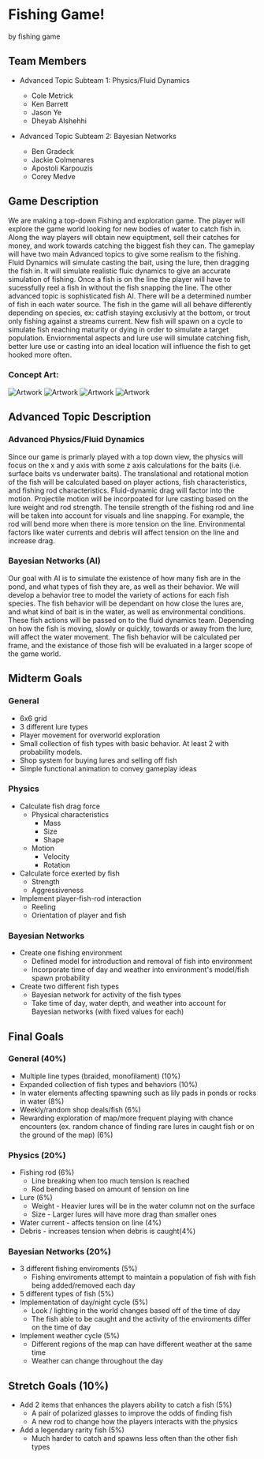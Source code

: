 # Fishing Game!

by fishing game

## Team Members
* Advanced Topic Subteam 1: Physics/Fluid Dynamics
	* Cole Metrick
	* Ken Barrett
	* Jason Ye
	* Dheyab Alshehhi

* Advanced Topic Subteam 2: Bayesian Networks
	* Ben Gradeck
	* Jackie Colmenares
	* Apostoli Karpouzis
	* Corey Medve


## Game Description

We are making a top-down Fishing and exploration game. The player will explore the game world looking for new bodies of water to catch fish in. Along the way players will obtain new equiptment, sell their catches for money, and work towards catching the biggest fish they can. The gameplay will have two main Advanced topics to give some realism to the fishing. Fluid Dynamics will simulate casting the bait, using the lure, then dragging the fish in. It will simulate realistic fluic dynamics to give an accurate simulation of fishing. Once a fish is on the line the player will have to sucessfully reel a fish in without the fish snapping the line. The other advanced topic is sophisticated fish AI. There will be a determined number of fish in each water source. The fish in the game will all behave differently depending on species, ex: catfish staying exclusivly at the bottom, or trout only fishing against a streams current. New fish will spawn on a cycle to simulate fish reaching maturity or dying in order to simulate a target population. Enviornmental aspects and lure use will simulate catching fish, better lure use or casting into an ideal location will influence the fish to get hooked more often. 

### Concept Art:
![Artwork](art/art1.png)
![Artwork](art/art2.png)
![Artwork](art/art3.png)
![Artwork](art/art4.png)


## Advanced Topic Description

### Advanced Physics/Fluid Dynamics

Since our game is primarly played with a top down view, the physics will focus on the x and y axis with some z axis calculations for the baits (i.e. surface baits vs underwater baits). The translational and rotational motion of the fish will be calculated based on player actions, fish characteristics, and fishing rod characteristics. Fluid-dynamic drag will factor into the motion. Projectile motion will be incorpoated for lure casting based on the lure weight and rod strength. The tensile strength of the fishing rod and line will be taken into account for visuals and line snapping. For example, the rod will bend more when there is more tension on the line. Environmental factors like water currents and debris will affect tension on the line and increase drag.

### Bayesian Networks (AI)

Our goal with AI is to simulate the existence of how many fish are in the pond, and what types of fish they are, as well as their behavior. We will develop a behavior tree to model the variety of actions for each fish species. The fish behavior will be dependant on how close the lures are, and what kind of bait is in the water, as well as environmental conditions. These fish actions will be passed on to the fluid dynamics team. Depending on how the fish is moving, slowly or quickly, towards or away from the lure, will affect the water movement. The fish behavior will be calculated per frame, and the existance of those fish will be evaluated in a larger scope of the game world. 


## Midterm Goals

### General
* 6x6 grid
* 3 different lure types
* Player movement for overworld exploration
* Small collection of fish types with basic behavior. At least 2 with probability models.
* Shop system for buying lures and selling off fish
* Simple functional animation to convey gameplay ideas 


### Physics
* Calculate fish drag force
  * Physical characteristics
    * Mass
    * Size
    * Shape
  * Motion
    * Velocity
    * Rotation
* Calculate force exerted by fish
   * Strength
   * Aggressiveness
* Implement player-fish-rod interaction
   * Reeling
   * Orientation of player and fish
    
### Bayesian Networks
* Create one fishing environment
  * Defined model for introduction and removal of fish into environment
  * Incorporate time of day and weather into environment's model/fish spawn probability
* Create two different fish types
  * Bayesian network for activity of the fish types
  * Take time of day, water depth, and weather into account for Bayesian networks (with fixed values for each)


## Final Goals

### General (40%)
* Multiple line types (braided, monofilament) (10%)
* Expanded collection of fish types and behaviors (10%)
* In water elements affecting spawning such as lily pads in ponds or rocks in water (8%)
* Weekly/random shop deals/fish (6%)
* Rewarding exploration of map/more frequent playing with chance encounters (ex. random chance of finding rare lures in caught fish or on the ground of the map) (6%)


### Physics (20%)
* Fishing rod (6%)
  * Line breaking when too much tension is reached
  * Rod bending based on amount of tension on line
* Lure (6%)
  * Weight - Heavier lures will be in the water column not on the surface
  * Size - Larger lures will have more drag than smaller ones
* Water current - affects tension on line (4%)
* Debris - increases tension when debris is caught(4%)

### Bayesian Networks (20%)
* 3 different fishing enviroments (5%)
  * Fishing enviroments attempt to maintain a population of fish with fish being added/removed each day 
* 5 different types of fish (5%)
* Implementation of day/night cycle (5%)
  * Look / lighting in the world changes based off of the time of day
  * The fish able to be caught and the activity of the enviroments differ on the time of day
* Implement weather cycle (5%)
  * Different regions of the map can have different weather at the same time
  * Weather can change throughout the day

## Stretch Goals (10%)

* Add 2 items that enhances the players ability to catch a fish (5%)
  * A pair of polarized glasses to improve the odds of finding fish
  * A new rod to change how the players interacts with the physics
* Add a legendary rarity fish (5%)
  * Much harder to catch and spawns less often than the other fish types
